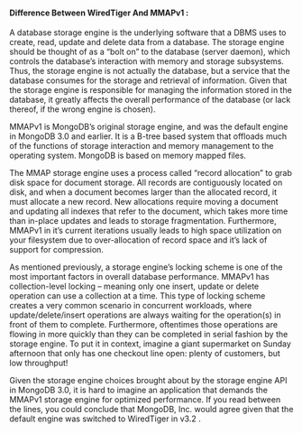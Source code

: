 #### Difference Between WiredTiger And MMAPv1 :

A database storage engine is the underlying software that a DBMS uses to create, read, update and delete data from a database. The storage engine should be thought of as a “bolt on” to the database (server daemon), which controls the database’s interaction with memory and storage subsystems. Thus, the storage engine is not actually the database, but a service that the database consumes for the storage and retrieval of information. Given that the storage engine is responsible for managing the information stored in the database, it greatly affects the overall performance of the database (or lack thereof, if the wrong engine is chosen).

MMAPv1 is MongoDB’s original storage engine, and was the default engine in MongoDB 3.0 and earlier. It is a B-tree based system that offloads much of the functions of storage interaction and memory management to the operating system. MongoDB is based on memory mapped files.

The MMAP storage engine uses a process called “record allocation” to grab disk space for document storage. All records are contiguously located on disk, and when a document becomes larger than the allocated record, it must allocate a new record. New allocations require moving a document and updating all indexes that refer to the document, which takes more time than in-place updates and leads to storage fragmentation. Furthermore, MMAPv1 in it’s current iterations usually leads to high space utilization on your filesystem due to over-allocation of record space and it’s lack of support for compression.

As mentioned previously, a storage engine’s locking scheme is one of the most important factors in overall database performance. MMAPv1 has collection-level locking – meaning only one insert, update or delete operation can use a collection at a time. This type of locking scheme creates a very common scenario in concurrent workloads, where update/delete/insert operations are always waiting for the operation(s) in front of them to complete. Furthermore, oftentimes those operations are flowing in more quickly than they can be completed in serial fashion by the storage engine. To put it in context, imagine a giant supermarket on Sunday afternoon that only has one checkout line open: plenty of customers, but low throughput!

Given the storage engine choices brought about by the storage engine API in MongoDB 3.0, it is hard to imagine an application that demands the MMAPv1 storage engine for optimized performance. If you read between the lines, you could conclude that MongoDB, Inc. would agree given that the default engine was switched to WiredTiger in v3.2 .
